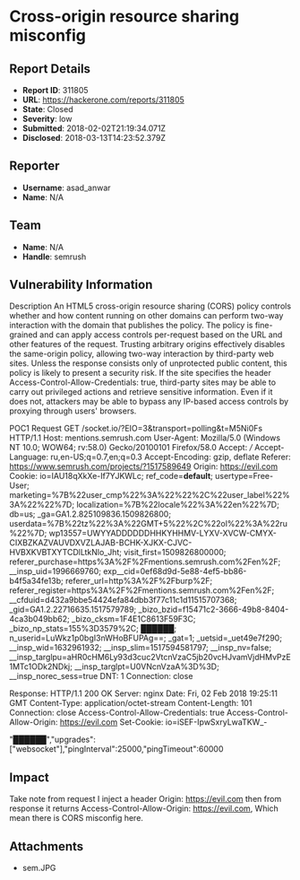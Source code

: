# Cross-origin resource sharing misconfig 

## Report Details
- **Report ID**: 311805
- **URL**: https://hackerone.com/reports/311805
- **State**: Closed
- **Severity**: low
- **Submitted**: 2018-02-02T21:19:34.071Z
- **Disclosed**: 2018-03-13T14:23:52.379Z

## Reporter
- **Username**: asad_anwar
- **Name**: N/A

## Team
- **Name**: N/A
- **Handle**: semrush

## Vulnerability Information
Description
An HTML5 cross-origin resource sharing (CORS) policy controls whether and how content running on other domains can perform two-way interaction with the domain that publishes the policy. The policy is fine-grained and can apply access controls per-request based on the URL and other features of the request.
Trusting arbitrary origins effectively disables the same-origin policy, allowing two-way interaction by third-party web sites. Unless the response consists only of unprotected public content, this policy is likely to present a security risk.
If the site specifies the header Access-Control-Allow-Credentials: true, third-party sites may be able to carry out privileged actions and retrieve sensitive information. Even if it does not, attackers may be able to bypass any IP-based access controls by proxying through users' browsers.

POC1
Request
GET /socket.io/?EIO=3&transport=polling&t=M5Ni0Fs HTTP/1.1
Host: mentions.semrush.com
User-Agent: Mozilla/5.0 (Windows NT 10.0; WOW64; rv:58.0) Gecko/20100101 Firefox/58.0
Accept: */*
Accept-Language: ru,en-US;q=0.7,en;q=0.3
Accept-Encoding: gzip, deflate
Referer: https://www.semrush.com/projects/?1517589649
Origin: https://evil.com
Cookie: io=IAU18qXkXe-If7YJKWLc; ref_code=__default__; usertype=Free-User; marketing=%7B%22user_cmp%22%3A%22%22%2C%22user_label%22%3A%22%22%7D; localization=%7B%22locale%22%3A%22en%22%7D; db=us; _ga=GA1.2.825109836.1509826800; userdata=%7B%22tz%22%3A%22GMT+5%22%2C%22ol%22%3A%22ru%22%7D; wp13557=UWYYADDDDDDHHKYHHMV-LYXV-XVCW-CMYX-CIXBZKAZVAUVDXVZLAJAB-BCHK-XJKX-CJVC-HVBXKVBTXYTCDlLtkNlo_Jht; visit_first=1509826800000; referer_purchase=https%3A%2F%2Fmentions.semrush.com%2Fen%2F; __insp_uid=1996669760; exp__cid=0ef68d9d-5e88-4ef5-bb86-b4f5a34fe13b; referer_url=http%3A%2F%2Fburp%2F; referer_register=https%3A%2F%2Fmentions.semrush.com%2Fen%2F; __cfduid=d432a9bbe54424efa84dbb3f77c11c1d11515707368; _gid=GA1.2.22716635.1517579789; _bizo_bzid=f15471c2-3666-49b8-8404-4ca3b049bb62; _bizo_cksm=1F4E1C8613F59F3C; _bizo_np_stats=155%3D3579%2C; ██████; n_userid=LuWkz1p0bgI3nWHoBFUPAg==; _gat=1; _uetsid=_uet49e7f290; __insp_wid=1632961932; __insp_slim=1517594581797; __insp_nv=false; __insp_targlpu=aHR0cHM6Ly93d3cuc2VtcnVzaC5jb20vcHJvamVjdHMvPzE1MTc1ODk2NDkj; __insp_targlpt=U0VNcnVzaA%3D%3D; __insp_norec_sess=true
DNT: 1
Connection: close


Response:
HTTP/1.1 200 OK
Server: nginx
Date: Fri, 02 Feb 2018 19:25:11 GMT
Content-Type: application/octet-stream
Content-Length: 101
Connection: close
Access-Control-Allow-Credentials: true
Access-Control-Allow-Origin: https://evil.com
Set-Cookie: io=iSEF-IpwSxryLwaTKW_-

"██████","upgrades":["websocket"],"pingInterval":25000,"pingTimeout":60000

## Impact

Take note from request I inject a header Origin: https://evil.com then from response it returns Access-Control-Allow-Origin: https://evil.com, Which mean there is CORS misconfig here.

## Attachments
- sem.JPG
